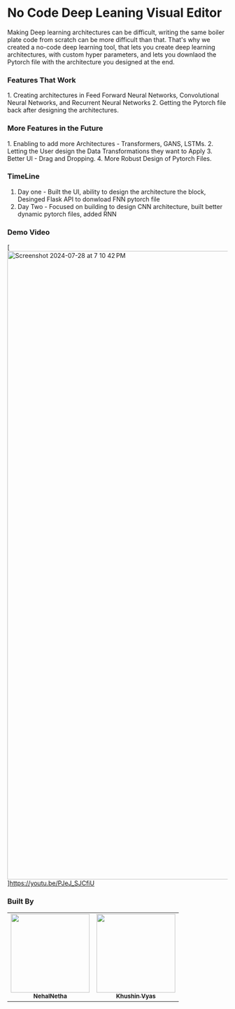 # No Code Deep Leaning Visual Editor


Making Deep learning architectures can be difficult, writing the same boiler plate code from scratch can be more difficult than that. That's why we created a no-code deep learning tool, that lets you create deep learning architectures, with custom hyper parameters, and lets you downlaod the Pytorch file with the architecture you designed at the end.




### Features That Work

1.⁠ ⁠Creating architectures in Feed Forward Neural Networks, Convolutional Neural Networks, and Recurrent Neural Networks
2.⁠ ⁠Getting the Pytorch file back after designing the architectures.


### More Features in the Future

1.⁠ ⁠Enabling to add more Architectures - Transformers, GANS, LSTMs.
2.⁠ ⁠Letting the User design the Data Transformations they want to Apply
3.⁠ ⁠Better UI - Drag and Dropping.
4.⁠ ⁠More Robust Design of Pytorch Files.

### TimeLine

1. Day one - Built the UI, ability to design the architecture the block, Desinged Flask API to donwload FNN pytorch file
2. Day Two - Focused on building to design CNN architecture, built better dynamic pytorch files, added RNN


### Demo Video

[<img width="1438" alt="Screenshot 2024-07-28 at 7 10 42 PM" src="https://github.com/user-attachments/assets/44f164c3-0bfe-42cd-ba19-583ed3f0d3af">
]https://youtu.be/PJeJ_SJCfiU

### Built By

<table>
  <tr>

<td align="center"><a href="https://github.com/NehalNetha"><img src="https://avatars.githubusercontent.com/u/84872197?v=4" width="180px;" alt=""/><br /><sub><b>NehalNetha</b></sub></a><br />

  <td align="center"><a href="https://github.com/KhushinVyas"><img src="https://avatars.githubusercontent.com/u/120413040?v=4" width="180px;" alt=""/><br /><sub><b>Khushin Vyas</b></sub></a><br />


</tr>
</table>


